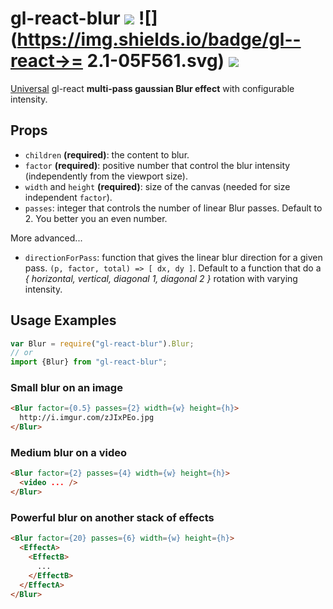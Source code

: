 # gl-react-blur ![](https://img.shields.io/npm/v/gl-react-blur.svg) ![](https://img.shields.io/badge/gl--react->= 2.1-05F561.svg) ![](https://img.shields.io/badge/gl--react-dom%20%7C%20native-f90.svg)

[Universal](https://projectseptemberinc.gitbooks.io/gl-react/content/docs/universal.html) gl-react **multi-pass gaussian Blur effect** with configurable intensity.

## Props

- `children` **(required)**: the content to blur.
- `factor` **(required)**: positive number that control the blur intensity (independently from the viewport size).
- `width` and `height` **(required)**: size of the canvas (needed for size independent `factor`).
- `passes`: integer that controls the number of linear Blur passes. Default to 2. You better you an even number.

More advanced...

- `directionForPass`: function that gives the linear blur direction for a given pass. `(p, factor, total) => [ dx, dy ]`. Default to a function that do a *{ horizontal, vertical, diagonal 1, diagonal 2 }* rotation with varying intensity.

## Usage Examples

```js
var Blur = require("gl-react-blur").Blur;
// or
import {Blur} from "gl-react-blur";
```

### Small blur on an image

```html
<Blur factor={0.5} passes={2} width={w} height={h}>
  http://i.imgur.com/zJIxPEo.jpg
</Blur>
```

### Medium blur on a video

```html
<Blur factor={2} passes={4} width={w} height={h}>
  <video ... />
</Blur>
```

### Powerful blur on another stack of effects

```html
<Blur factor={20} passes={6} width={w} height={h}>
  <EffectA>
    <EffectB>
      ...
    </EffectB>
  </EffectA>
</Blur>
```
